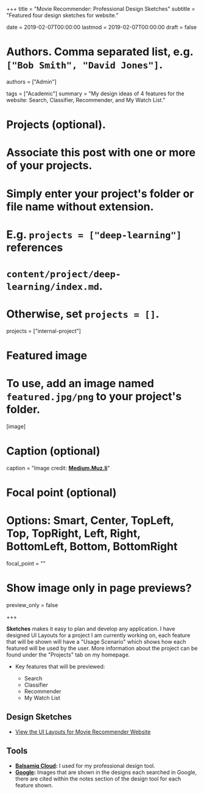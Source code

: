 +++
title = "Movie Recommender: Professional Design Sketches"
subtitle = "Featured four design sketches for website."

date = 2019-02-07T00:00:00
lastmod = 2019-02-07T00:00:00
draft = false

# Authors. Comma separated list, e.g. `["Bob Smith", "David Jones"]`.
authors = ["Admin"]

tags = ["Academic"]
summary = "My design ideas of 4 features for the website: Search, Classifier, Recommender, and My Watch List."

# Projects (optional).
#   Associate this post with one or more of your projects.
#   Simply enter your project's folder or file name without extension.
#   E.g. `projects = ["deep-learning"]` references 
#   `content/project/deep-learning/index.md`.
#   Otherwise, set `projects = []`.
 projects = ["internal-project"]

# Featured image
# To use, add an image named `featured.jpg/png` to your project's folder. 
[image]
  # Caption (optional)
  caption = "Image credit: [**Medium.Muz.li**](https://medium.muz.li/3-trends-in-landing-page-design-5cf900f2c90f)"

  # Focal point (optional)
  # Options: Smart, Center, TopLeft, Top, TopRight, Left, Right, BottomLeft, Bottom, BottomRight
  focal_point = ""

  # Show image only in page previews?
  preview_only = false

+++

**Sketches** makes it easy to plan and develop any application. I have designed UI Layouts for a project I am currently working on, each feature that will be shown will have a "Usage Scenario" which shows how each featured will be used by the user. More information about the project can be found under the "Projects" tab on my homepage.

- Key features that will be previewed:

  - Search
  - Classifier
  - Recommender
  - My Watch List

## Design Sketches
- [View the UI Layouts for Movie Recommender Website](https://balsamiq.cloud/sp1c5g0/p7urhqx/r4843)

## Tools

* **[Balsamiq Cloud](https://balsamiq.cloud):** I used for my professional design tool.
* **[Google](https://www.google.com):** Images that are shown in the designs each searched in Google, there are cited within the notes section of the design tool for each feature shown. 
